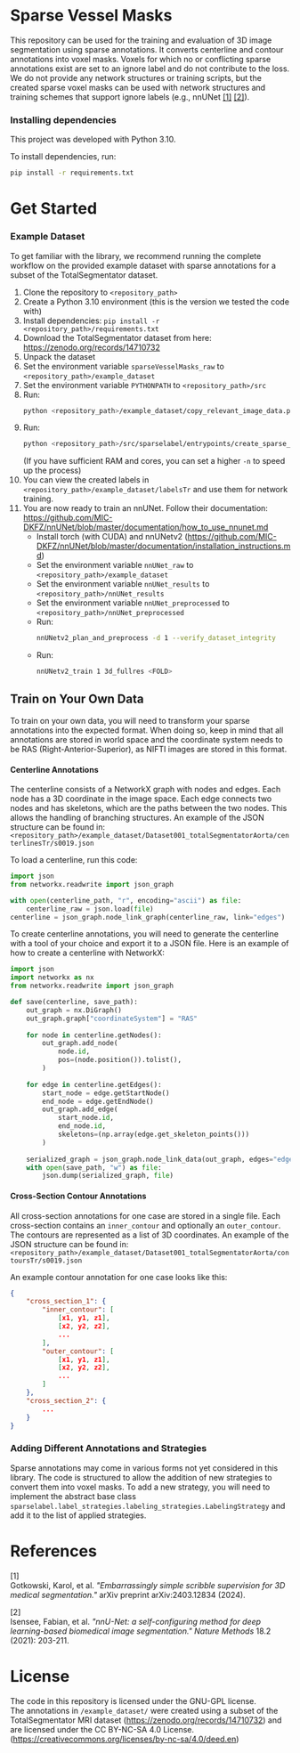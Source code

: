 # Sparse Vessel Masks

This repository can be used for the training and evaluation of 3D image segmentation using sparse annotations. It converts centerline and contour annotations into voxel masks. Voxels for which no or conflicting sparse annotations exist are set to an ignore label and do not contribute to the loss.  
We do not provide any network structures or training scripts, but the created sparse voxel masks can be used with network structures and training schemes that support ignore labels (e.g., nnUNet [[1]](#1) [[2]](#2)).

### Installing dependencies
This project was developed with Python 3.10.  

To install dependencies, run:  
```bash
pip install -r requirements.txt
```

# Get Started

### Example Dataset

To get familiar with the library, we recommend running the complete workflow on the provided example dataset with sparse annotations for a subset of the TotalSegmentator dataset.

1. Clone the repository to ```<repository_path>```
2. Create a Python 3.10 environment (this is the version we tested the code with)
3. Install dependencies: ```pip install -r <repository_path>/requirements.txt```
4. Download the TotalSegmentator dataset from here: https://zenodo.org/records/14710732
5. Unpack the dataset
6. Set the environment variable ```sparseVesselMasks_raw``` to ```<repository_path>/example_dataset```
7. Set the environment variable ```PYTHONPATH``` to ```<repository_path>/src```
8. Run:
   ```bash
   python <repository_path>/example_dataset/copy_relevant_image_data.py -i <path_to_totalSegmentator_dataset>
   ```
9. Run:
   ```bash
   python <repository_path>/src/sparselabel/entrypoints/create_sparse_label.py -d 1 -n 4 --no-wall
   ```
   (If you have sufficient RAM and cores, you can set a higher `-n` to speed up the process)
10. You can view the created labels in ```<repository_path>/example_dataset/labelsTr``` and use them for network training.
11. You are now ready to train an nnUNet. Follow their documentation: https://github.com/MIC-DKFZ/nnUNet/blob/master/documentation/how_to_use_nnunet.md
    - Install torch (with CUDA) and nnUNetv2 (https://github.com/MIC-DKFZ/nnUNet/blob/master/documentation/installation_instructions.md)
    - Set the environment variable ```nnUNet_raw``` to ```<repository_path>/example_dataset```
    - Set the environment variable ```nnUNet_results``` to ```<repository_path>/nnUNet_results```
    - Set the environment variable ```nnUNet_preprocessed``` to ```<repository_path>/nnUNet_preprocessed```
    - Run:
      ```bash
      nnUNetv2_plan_and_preprocess -d 1 --verify_dataset_integrity
      ```
    - Run:
      ```bash
      nnUNetv2_train 1 3d_fullres <FOLD>
      ```

## Train on Your Own Data

To train on your own data, you will need to transform your sparse annotations into the expected format. When doing so, keep in mind that all annotations are stored in world space and the coordinate system needs to be RAS (Right-Anterior-Superior), as NIFTI images are stored in this format.

#### Centerline Annotations
The centerline consists of a NetworkX graph with nodes and edges. Each node has a 3D coordinate in the image space. Each edge connects two nodes and has skeletons, which are the paths between the two nodes. This allows the handling of branching structures. An example of the JSON structure can be found in:  
```<repository_path>/example_dataset/Dataset001_totalSegmentatorAorta/centerlinesTr/s0019.json```

To load a centerline, run this code:
```python
import json
from networkx.readwrite import json_graph

with open(centerline_path, "r", encoding="ascii") as file:
    centerline_raw = json.load(file)
centerline = json_graph.node_link_graph(centerline_raw, link="edges")
```

To create centerline annotations, you will need to generate the centerline with a tool of your choice and export it to a JSON file. Here is an example of how to create a centerline with NetworkX:
```python
import json
import networkx as nx
from networkx.readwrite import json_graph

def save(centerline, save_path):
    out_graph = nx.DiGraph()
    out_graph.graph["coordinateSystem"] = "RAS"
    
    for node in centerline.getNodes():
        out_graph.add_node(
            node.id,
            pos=(node.position()).tolist(),
        )
    
    for edge in centerline.getEdges():
        start_node = edge.getStartNode()
        end_node = edge.getEndNode()
        out_graph.add_edge(
            start_node.id,
            end_node.id,
            skeletons=(np.array(edge.get_skeleton_points()))
        )
    
    serialized_graph = json_graph.node_link_data(out_graph, edges="edges")
    with open(save_path, "w") as file:
        json.dump(serialized_graph, file)
```

#### Cross-Section Contour Annotations
All cross-section annotations for one case are stored in a single file. Each cross-section contains an `inner_contour` and optionally an `outer_contour`. The contours are represented as a list of 3D coordinates. An example of the JSON structure can be found in:  
```<repository_path>/example_dataset/Dataset001_totalSegmentatorAorta/contoursTr/s0019.json```

An example contour annotation for one case looks like this:
```json
{
    "cross_section_1": {
        "inner_contour": [
            [x1, y1, z1],
            [x2, y2, z2],
            ...
        ],
        "outer_contour": [
            [x1, y1, z1],
            [x2, y2, z2],
            ...
        ]
    }, 
    "cross_section_2": {
        ...
    }
}
```

### Adding Different Annotations and Strategies

Sparse annotations may come in various forms not yet considered in this library. The code is structured to allow the addition of new strategies to convert them into voxel masks. To add a new strategy, you will need to implement the abstract base class ```sparselabel.label_strategies.labeling_strategies.LabelingStrategy``` and add it to the list of applied strategies.

# References
<a id="1">[1]</a>  
Gotkowski, Karol, et al. *"Embarrassingly simple scribble supervision for 3D medical segmentation."* arXiv preprint arXiv:2403.12834 (2024).  

<a id="2">[2]</a>  
Isensee, Fabian, et al. *"nnU-Net: a self-configuring method for deep learning-based biomedical image segmentation."* *Nature Methods* 18.2 (2021): 203-211.

# License
The code in this repository is licensed under the GNU-GPL license.  
The annotations in `/example_dataset/` were created using a subset of the TotalSegmentator MRI dataset (https://zenodo.org/records/14710732) and are licensed under the CC BY-NC-SA 4.0 License.  
(https://creativecommons.org/licenses/by-nc-sa/4.0/deed.en)
